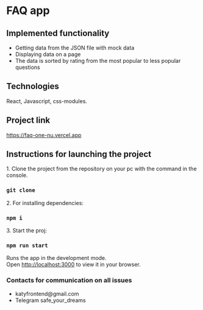 # FAQ app

## Implemented functionality

<ul>
    <li>Getting data from the JSON file with mock data</li>
    <li>Displaying data on a page</li>
    <li>The data is sorted by rating from the most popular to less popular questions</li>
</ul>

## Technologies

React, Javascript, css-modules.

## Project link

https://faq-one-nu.vercel.app

## Instructions for launching the project

<p>1. Clone the project from the repository on your pc with the command in the console.</p>

### `git clone`

<p>2. For installing dependencies:</p>

### `npm i`

<p>3. Start the proj:</p>

### `npm run start`

Runs the app in the development mode.\
Open [http://localhost:3000](http://localhost:3000) to view it in your browser.

### Contacts for communication on all issues

<ul>
    <li>katyfrontend@gmail.com</li>
    <li>Telegram safe_your_dreams</li>
</ul>
 
